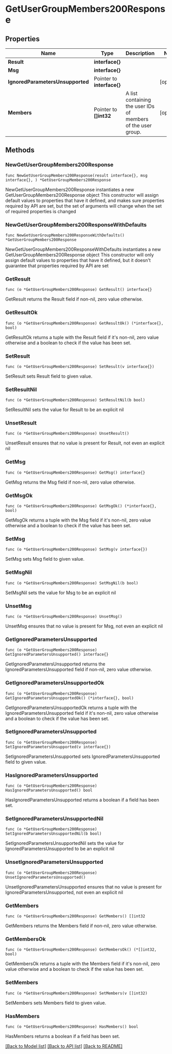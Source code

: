# GetUserGroupMembers200Response

## Properties

Name | Type | Description | Notes
------------ | ------------- | ------------- | -------------
**Result** | **interface{}** |  | 
**Msg** | **interface{}** |  | 
**IgnoredParametersUnsupported** | Pointer to **interface{}** |  | [optional] 
**Members** | Pointer to **[]int32** | A list containing the user IDs of members of the user group.  | [optional] 

## Methods

### NewGetUserGroupMembers200Response

`func NewGetUserGroupMembers200Response(result interface{}, msg interface{}, ) *GetUserGroupMembers200Response`

NewGetUserGroupMembers200Response instantiates a new GetUserGroupMembers200Response object
This constructor will assign default values to properties that have it defined,
and makes sure properties required by API are set, but the set of arguments
will change when the set of required properties is changed

### NewGetUserGroupMembers200ResponseWithDefaults

`func NewGetUserGroupMembers200ResponseWithDefaults() *GetUserGroupMembers200Response`

NewGetUserGroupMembers200ResponseWithDefaults instantiates a new GetUserGroupMembers200Response object
This constructor will only assign default values to properties that have it defined,
but it doesn't guarantee that properties required by API are set

### GetResult

`func (o *GetUserGroupMembers200Response) GetResult() interface{}`

GetResult returns the Result field if non-nil, zero value otherwise.

### GetResultOk

`func (o *GetUserGroupMembers200Response) GetResultOk() (*interface{}, bool)`

GetResultOk returns a tuple with the Result field if it's non-nil, zero value otherwise
and a boolean to check if the value has been set.

### SetResult

`func (o *GetUserGroupMembers200Response) SetResult(v interface{})`

SetResult sets Result field to given value.


### SetResultNil

`func (o *GetUserGroupMembers200Response) SetResultNil(b bool)`

 SetResultNil sets the value for Result to be an explicit nil

### UnsetResult
`func (o *GetUserGroupMembers200Response) UnsetResult()`

UnsetResult ensures that no value is present for Result, not even an explicit nil
### GetMsg

`func (o *GetUserGroupMembers200Response) GetMsg() interface{}`

GetMsg returns the Msg field if non-nil, zero value otherwise.

### GetMsgOk

`func (o *GetUserGroupMembers200Response) GetMsgOk() (*interface{}, bool)`

GetMsgOk returns a tuple with the Msg field if it's non-nil, zero value otherwise
and a boolean to check if the value has been set.

### SetMsg

`func (o *GetUserGroupMembers200Response) SetMsg(v interface{})`

SetMsg sets Msg field to given value.


### SetMsgNil

`func (o *GetUserGroupMembers200Response) SetMsgNil(b bool)`

 SetMsgNil sets the value for Msg to be an explicit nil

### UnsetMsg
`func (o *GetUserGroupMembers200Response) UnsetMsg()`

UnsetMsg ensures that no value is present for Msg, not even an explicit nil
### GetIgnoredParametersUnsupported

`func (o *GetUserGroupMembers200Response) GetIgnoredParametersUnsupported() interface{}`

GetIgnoredParametersUnsupported returns the IgnoredParametersUnsupported field if non-nil, zero value otherwise.

### GetIgnoredParametersUnsupportedOk

`func (o *GetUserGroupMembers200Response) GetIgnoredParametersUnsupportedOk() (*interface{}, bool)`

GetIgnoredParametersUnsupportedOk returns a tuple with the IgnoredParametersUnsupported field if it's non-nil, zero value otherwise
and a boolean to check if the value has been set.

### SetIgnoredParametersUnsupported

`func (o *GetUserGroupMembers200Response) SetIgnoredParametersUnsupported(v interface{})`

SetIgnoredParametersUnsupported sets IgnoredParametersUnsupported field to given value.

### HasIgnoredParametersUnsupported

`func (o *GetUserGroupMembers200Response) HasIgnoredParametersUnsupported() bool`

HasIgnoredParametersUnsupported returns a boolean if a field has been set.

### SetIgnoredParametersUnsupportedNil

`func (o *GetUserGroupMembers200Response) SetIgnoredParametersUnsupportedNil(b bool)`

 SetIgnoredParametersUnsupportedNil sets the value for IgnoredParametersUnsupported to be an explicit nil

### UnsetIgnoredParametersUnsupported
`func (o *GetUserGroupMembers200Response) UnsetIgnoredParametersUnsupported()`

UnsetIgnoredParametersUnsupported ensures that no value is present for IgnoredParametersUnsupported, not even an explicit nil
### GetMembers

`func (o *GetUserGroupMembers200Response) GetMembers() []int32`

GetMembers returns the Members field if non-nil, zero value otherwise.

### GetMembersOk

`func (o *GetUserGroupMembers200Response) GetMembersOk() (*[]int32, bool)`

GetMembersOk returns a tuple with the Members field if it's non-nil, zero value otherwise
and a boolean to check if the value has been set.

### SetMembers

`func (o *GetUserGroupMembers200Response) SetMembers(v []int32)`

SetMembers sets Members field to given value.

### HasMembers

`func (o *GetUserGroupMembers200Response) HasMembers() bool`

HasMembers returns a boolean if a field has been set.


[[Back to Model list]](../README.md#documentation-for-models) [[Back to API list]](../README.md#documentation-for-api-endpoints) [[Back to README]](../README.md)


